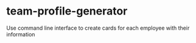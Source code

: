 # team-profile-generator
Use command line interface to create cards for each employee with their information
